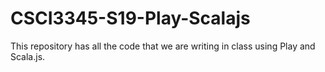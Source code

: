 # CSCI3345-S19-Play-Scalajs

This repository has all the code that we are writing in class using Play
and Scala.js.
